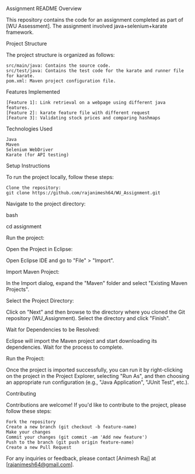 Assignment README
Overview

This repository contains the code for an assignment completed as part of [WU Assessment]. The assignment involved java+selenium+karate framework.

Project Structure

The project structure is organized as follows:

    src/main/java: Contains the source code.
    src/test/java: Contains the test code for the karate and runner file for karate.
    pom.xml: Maven project configuration file.

Features Implemented

    [Feature 1]: Link retrieval on a webpage using different java features.
    [Feature 2]: karate feature file with different request
    [Feature 3]: Validating stock prices and comparing hashmaps

Technologies Used

    Java
    Maven
    Selenium WebDriver
    Karate (for API testing)
    

Setup Instructions

To run the project locally, follow these steps:

    Clone the repository:
    git clone https://github.com/rajanimesh64/WU_Assignment.git





Navigate to the project directory:

bash

cd assignment

Run the project:

Open the Project in Eclipse:

Open Eclipse IDE and go to "File" > "Import".

Import Maven Project:

In the Import dialog, expand the "Maven" folder and select "Existing Maven Projects".

Select the Project Directory:

Click on "Next" and then browse to the directory where you cloned the Git repository (WU_Assignment). Select the directory and click "Finish".

Wait for Dependencies to be Resolved:

Eclipse will import the Maven project and start downloading its dependencies. Wait for the process to complete.

Run the Project:

Once the project is imported successfully, you can run it by right-clicking on the project in the Project Explorer, selecting "Run As", and then choosing an appropriate run configuration (e.g., "Java Application", "JUnit Test", etc.).


Contributing

Contributions are welcome! If you'd like to contribute to the project, please follow these steps:

    Fork the repository
    Create a new branch (git checkout -b feature-name)
    Make your changes
    Commit your changes (git commit -am 'Add new feature')
    Push to the branch (git push origin feature-name)
    Create a new Pull Request



For any inquiries or feedback, please contact [Animesh Raj] at [rajanimesh64@gmail.com].
